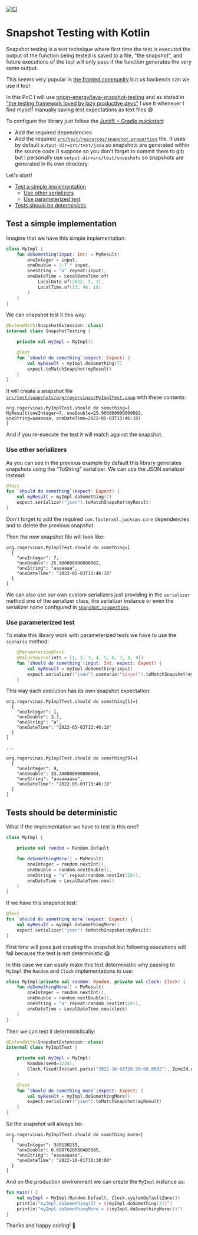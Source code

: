 [![CI](https://github.com/rogervinas/snapshot-testing/actions/workflows/gradle.yml/badge.svg)](https://github.com/rogervinas/snapshot-testing/actions/workflows/gradle.yml)

# Snapshot Testing with Kotlin

Snapshot testing is a test technique where first time the test is executed the output of the function being tested is saved to a file, "the snapshot", and future executions of the test will only pass if the function generates the very same output.

This seems very popular in [the fronted community](https://jestjs.io/docs/snapshot-testing) but us backends can we use it too! 

In this PoC I will use [origin-energy/java-snapshot-testing](https://github.com/origin-energy/java-snapshot-testing) and as stated in ["the testing framework loved by lazy productive devs"](https://github.com/origin-energy/java-snapshot-testing#the-testing-framework-loved-by-lazy-productive-devs) I use it whenever I find myself manually saving test expectations as text files 😅

To configure the library just follow the [Junit5 + Gradle quickstart](https://github.com/origin-energy/java-snapshot-testing#quick-start-junit5--gradle-example):
* Add the required dependencies
* Add the required [`src/test/resources/snapshot.properties`](src/test/resources/snapshot.properties) file. It uses by default `output-dir=src/test/java` so snapshots are generated within the source code (I suppose so you don't forget to commit them to git) but I personally use `output-dir=src/test/snapshots` so snapshots are generated in its own directory. 

Let's start!

* [Test a simple implementation](#test-a-simple-implementation)
  * [Use other serializers](#use-other-serializers)
  * [Use parameterized test](#use-parameterized-test)
* [Tests should be deterministic](#tests-should-be-deterministic)

## Test a simple implementation

Imagine that we have this simple implementation:
```kotlin
class MyImpl {
    fun doSomething(input: Int) = MyResult(
        oneInteger = input,
        oneDouble = 3.7 * input,
        oneString = "a".repeat(input),
        oneDateTime = LocalDateTime.of(
            LocalDate.of(2022, 5, 3),
            LocalTime.of(13, 46, 18)
        )
    )
}
```

We can snapshot test it this way:
```kotlin
@ExtendWith(SnapshotExtension::class)
internal class SnapshotTesting {

    private val myImpl = MyImpl()

    @Test
    fun `should do something`(expect: Expect) {
        val myResult = myImpl.doSomething(7)
        expect.toMatchSnapshot(myResult)
    }
}
```

It will create a snapshot file [`src/test/snapshots/org/rogervinas/MyImplTest.snap`](src/test/snapshots/org/rogervinas/MyImplTest.snap) with these contents:
```text
org.rogervinas.MyImplTest.should do something=[
MyResult(oneInteger=7, oneDouble=25.900000000000002, oneString=aaaaaaa, oneDateTime=2022-05-03T13:46:18)
]
```

And if you re-execute the test it will match against the snapshot.

### Use other serializers

As you can see in the previous example by default this library generates snapshots using the "ToString" serializer. We can use the JSON serializer instead:
```kotlin
@Test
fun `should do something`(expect: Expect) {
    val myResult = myImpl.doSomething(7)
    expect.serializer("json").toMatchSnapshot(myResult)
}
```

Don't forget to add the required `com.fasterxml.jackson.core` dependencies and to delete the previous snapshot.

Then the new snapshot file will look like:
```text
org.rogervinas.MyImplTest.should do something=[
  {
    "oneInteger": 7,
    "oneDouble": 25.900000000000002,
    "oneString": "aaaaaaa",
    "oneDateTime": "2022-05-03T13:46:18"
  }
]
```

We can also use our own custom serializers just providing in the `serializer` method one of the serializer class, the serializer instance or even the serializer name configured in [`snapshot.properties`](src/test/resources/snapshot.properties).

### Use parameterized test

To make this library work with parameterized tests we have to use the `scenario` method:
```kotlin
    @ParameterizedTest
    @ValueSource(ints = [1, 2, 3, 4, 5, 6, 7, 8, 9])
    fun `should do something`(input: Int, expect: Expect) {
        val myResult = myImpl.doSomething(input)
        expect.serializer("json").scenario("$input").toMatchSnapshot(myResult)
    }
```

This way each execution has its own snapshot expectation:
```text
org.rogervinas.MyImplTest.should do something[1]=[
  {
    "oneInteger": 1,
    "oneDouble": 3.7,
    "oneString": "a",
    "oneDateTime": "2022-05-03T13:46:18"
  }
]

...

org.rogervinas.MyImplTest.should do something[9]=[
  {
    "oneInteger": 9,
    "oneDouble": 33.300000000000004,
    "oneString": "aaaaaaaaa",
    "oneDateTime": "2022-05-03T13:46:18"
  }
]
```

## Tests should be deterministic

What if the implementation we have to test is this one?
```kotlin
class MyImpl {

    private val random = Random.Default

    fun doSomethingMore() = MyResult(
        oneInteger = random.nextInt(),
        oneDouble = random.nextDouble(),
        oneString = "a".repeat(random.nextInt(10)),
        oneDateTime = LocalDateTime.now()
    )
}
```

If we have this snapshot test:
```kotlin
@Test
fun `should do something more`(expect: Expect) {
    val myResult = myImpl.doSomethingMore()
    expect.serializer("json").toMatchSnapshot(myResult)
}
```

First time will pass just creating the snapshot but following executions will fail because the test is not deterministic 😱

In this case we can easily make this test deterministic why passing to `MyImpl` the `Random` and `Clock` implementations to use:
```kotlin
class MyImpl(private val random: Random, private val clock: Clock) {
    fun doSomethingMore() = MyResult(
        oneInteger = random.nextInt(),
        oneDouble = random.nextDouble(),
        oneString = "a".repeat(random.nextInt(10)),
        oneDateTime = LocalDateTime.now(clock)
    )
}
```

Then we can test it deterministically:
```kotlin
@ExtendWith(SnapshotExtension::class)
internal class MyImplTest {

    private val myImpl = MyImpl(
        Random(seed=1234),
        Clock.fixed(Instant.parse("2022-10-01T10:30:00.000Z"), ZoneId.of("UTC"))
    )

    @Test
    fun `should do something more`(expect: Expect) {
        val myResult = myImpl.doSomethingMore()
        expect.serializer("json").toMatchSnapshot(myResult)
    }
}
```

So the snapshot will always be:
```text
org.rogervinas.MyImplTest.should do something more=[
  {
    "oneInteger": 345130239,
    "oneDouble": 0.6887620080485805,
    "oneString": "aaaaaaaaa",
    "oneDateTime": "2022-10-01T10:30:00"
  }
]
```

And on the production environment we can create the `MyImpl` instance as:
```kotlin
fun main() {
    val myImpl = MyImpl(Random.Default, Clock.systemDefaultZone())
    println("myImpl.doSomething(3) = ${myImpl.doSomething(3)}")
    println("myImpl.doSomethingMore = ${myImpl.doSomethingMore()}")
}
```

Thanks and happy coding! 💙
